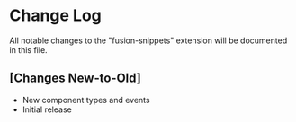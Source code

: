 # Change Log

All notable changes to the "fusion-snippets" extension will be documented in this file.

## [Changes New-to-Old]

- New component types and events
- Initial release